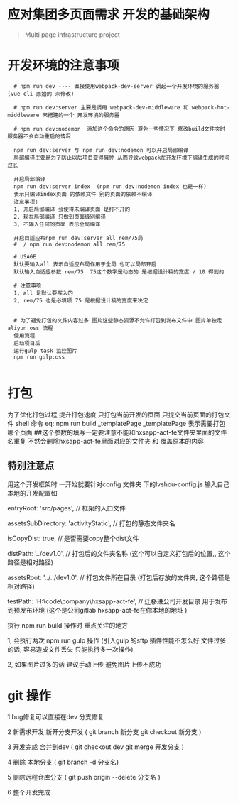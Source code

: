# 应对集团多页面需求 开发的基础架构

> Multi page infrastructure project

# 开发环境的注意事项
```
  # npm run dev ---- 直接使用webpack-dev-server 调起一个开发环境的服务器 (vue-cli 原始的 未修改)

  # npm run dev:server 主要是调用 webpack-dev-middleware 和 webpack-hot-middleware 来搭建的一个 开发环境的服务器

  # npm run dev:nodemon  添加这个命令的原因 避免一些情况下 修改build文件夹时 服务器不会自动重启的情况

  npm run dev:server 与 npm run dev:nodemon 可以开启局部编译
  局部编译主要是为了防止以后项目变得臃肿 从而导致webpack在开发环境下编译生成的时间过长

  开启局部编译
  npm run dev:server index  (npm run dev:nodemon index 也是一样)
  表示只编译index页面 的依赖文件 别的页面的依赖不编译
  注意事项:
  1, 开启局部编译 会使得未编译页面 是打不开的
  2, 现在局部编译 只做到页面级别编译
  3, 不输入任何的页面 表示全局编译

  开启自适应布npm run dev:server all rem/75局
  #  / npm run dev:nodemon all rem/75

  # USAGE
  默认要输入all 表示自适应布局作用于全局 也可以局部开启
  默认输入自适应参数 rem/75  75这个数字是动态的 是根据设计稿的宽度 / 10 得到的

  # 注意事项
  1, all 是默认要写入的
  2, rem/75 也是必填项 75 是根据设计稿的宽度来决定


  # 为了避免打包的文件内容过多 图片这些静态资源不允许打包到发布文件中 图片单独走aliyun oss 流程
  使用流程 
  启动项目后 
  运行gulp task 监控图片
  npm run gulp:oss


```

# 打包 
为了优化打包过程 提升打包速度 
只打包当前开发的页面 只提交当前页面的打包文件
shell 命令
eq: npm run build _templatePage
_templatePage  表示需要打包哪个页面 
##这个参数的填写一定要注意不能和hxsapp-act-fe文件夹里面的文件名重复 不然会删除hxsapp-act-fe里面对应的文件夹 和 覆盖原本的内容



## 特别注意点

用这个开发框架时 一开始就要针对config 文件夹 下的lvshou-config.js 输入自己本地的开发配置如

entryRoot: 'src/pages', // 框架的入口文件

assetsSubDirectory: 'activityStatic', // 打包的静态文件夹名

isCopyDist: true, // 是否需要copy整个dist文件

distPath: '../dev1.0', // 打包后的文件夹名称 (这个可以自定义打包后的位置,, 这个路径是相对路径)

assetsRoot: '../../dev1.0', // 打包文件所在目录 (打包后存放的文件夹, 这个路径是相对路径)

testPath: 'H:\\code\\company\\hxsapp-act-fe', // 迁移进公司开发目录 用于发布到预发布环境 (这个是公司gitlab hxsapp-act-fe在你本地的地址 )


执行 npm run build 操作时 重点关注的地方

1, 会执行两次  npm run gulp 操作 (引入gulp 的sftp 插件性能不怎么好 文件过多的话, 容易造成文件丢失 只能执行多一次操作)

2, 如果图片过多的话 建议手动上传 避免图片上传不成功


# git 操作

1 bug修复可以直接在dev 分支修复 

2 新需求开发 新开分支开发  ( git branch 新分支   git checkout 新分支 )

3 开发完成 合并到dev ( git checkout dev   git merge 开发分支 )

4 删除 本地分支 ( git branch -d 分支名)

5 删除远程仓库分支 ( git push origin --delete 分支名 )

6 整个开发完成